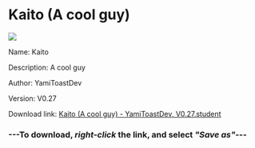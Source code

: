 # Kaito (A cool guy)

<img src = "https://raw.githubusercontent.com/Arbiter1223/Koukou-Gurashi-Custom-Students/master/Students/Files/Kaito%20(A%20cool%20guy).png">

Name: Kaito

Description: A cool guy

Author: YamiToastDev

Version: V0.27

Download link: <a href="https://raw.githubusercontent.com/Arbiter1223/Koukou-Gurashi-Custom-Students/master/Students/Files/Kaito%20(A%20cool%20guy)%20-%20YamiToastDev%2C%20V0.27.student">Kaito (A cool guy) - YamiToastDev, V0.27.student</a>

### ---**To download, _right-click_ the link, and select _"Save as"_**---

